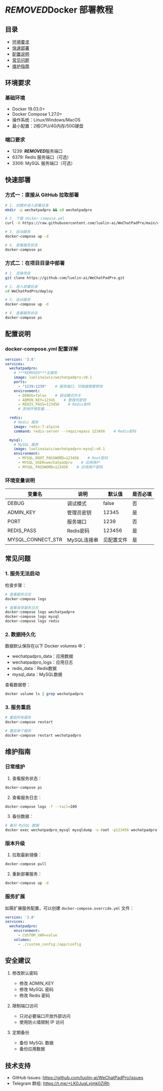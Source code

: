 # ***REMOVED***Docker 部署教程

## 目录
- [环境要求](#环境要求)
- [快速部署](#快速部署)
- [配置说明](#配置说明)
- [常见问题](#常见问题)
- [维护指南](#维护指南)

## 环境要求

### 基础环境
- Docker 19.03.0+
- Docker Compose 1.27.0+
- 操作系统：Linux/Windows/MacOS
- 最小配置：2核CPU/4G内存/50G硬盘

### 端口要求
- 1239: ***REMOVED***服务端口
- 6379: Redis 服务端口（可选）
- 3306: MySQL 服务端口（可选）

## 快速部署

### 方式一：直接从 GitHub 拉取部署

```bash
# 1. 创建并进入部署目录
mkdir -p wechatpadpro && cd wechatpadpro

# 2. 下载 docker-compose.yml
curl -O https://raw.githubusercontent.com/luolin-ai/WeChatPadPro/main/deploy/docker-compose.yml

# 3. 启动服务
docker-compose up -d

# 4. 查看服务状态
docker-compose ps
```

### 方式二：在项目目录中部署

```bash
# 1. 克隆项目
git clone https://github.com/luolin-ai/WeChatPadPro.git

# 2. 进入部署目录
cd WeChatPadPro/deploy

# 3. 启动服务
docker-compose up -d

# 4. 查看服务状态
docker-compose ps
```

## 配置说明

### docker-compose.yml 配置详解

```yaml
version: '3.8'
services:
  wechatpadpro:
    # ***REMOVED***主服务
    image: luolinaiwis/wechatpadpro:v0.1
    ports:
      - "1239:1239"    # 服务端口，可根据需要修改
    environment:
      - DEBUG=false    # 调试模式开关
      - ADMIN_KEY=12345    # 管理员密钥
      - REDIS_PASS=123456    # Redis密码
      # 其他环境变量...

  redis:
    # Redis 服务
    image: redis:7-alpine
    command: redis-server --requirepass 123456    # Redis密码

  mysql:
    # MySQL 服务
    image: luolinaiwis/wechatpadpro-mysql:v0.1
    environment:
      - MYSQL_ROOT_PASSWORD=123456    # Root密码
      - MYSQL_USER=wechatpadpro    # 应用用户
      - MYSQL_PASSWORD=123456    # 应用用户密码
```

### 环境变量说明

| 变量名 | 说明 | 默认值 | 是否必填 |
|--------|------|--------|----------|
| DEBUG | 调试模式 | false | 否 |
| ADMIN_KEY | 管理员密钥 | 12345 | 是 |
| PORT | 服务端口 | 1239 | 否 |
| REDIS_PASS | Redis密码 | 123456 | 是 |
| MYSQL_CONNECT_STR | MySQL连接串 | 见配置文件 | 是 |

## 常见问题

### 1. 服务无法启动

检查步骤：
```bash
# 查看服务日志
docker-compose logs

# 查看具体服务日志
docker-compose logs wechatpadpro
docker-compose logs mysql
docker-compose logs redis
```

### 2. 数据持久化

数据默认保存在以下 Docker volumes 中：
- wechatpadpro_data：应用数据
- wechatpadpro_logs：应用日志
- redis_data：Redis数据
- mysql_data：MySQL数据

查看数据卷：
```bash
docker volume ls | grep wechatpadpro
```

### 3. 服务重启

```bash
# 重启所有服务
docker-compose restart

# 重启单个服务
docker-compose restart wechatpadpro
```

## 维护指南

### 日常维护

1. 查看服务状态：
```bash
docker-compose ps
```

2. 查看服务日志：
```bash
docker-compose logs -f --tail=100
```

3. 备份数据：
```bash
# 备份 MySQL 数据
docker exec wechatpadpro_mysql mysqldump -u root -p123456 wechatpadpro > backup.sql
```

### 版本升级

1. 拉取最新镜像：
```bash
docker-compose pull
```

2. 重新部署服务：
```bash
docker-compose up -d
```

### 服务扩展

如需扩展服务配置，可以创建 `docker-compose.override.yml` 文件：

```yaml
version: '3.8'
services:
  wechatpadpro:
    environment:
      - CUSTOM_VAR=value
    volumes:
      - ./custom_config:/app/config
```

## 安全建议

1. 修改默认密码
   - 修改 ADMIN_KEY
   - 修改 MySQL 密码
   - 修改 Redis 密码

2. 限制端口访问
   - 只对必要端口开放外部访问
   - 使用防火墙限制 IP 访问

3. 定期备份
   - 备份 MySQL 数据
   - 备份应用数据

## 技术支持

- GitHub Issues: https://github.com/luolin-ai/WeChatPadPro/issues
- Telegram 群组: https://t.me/+LK0JuqLxjmk0ZjRh

